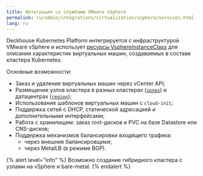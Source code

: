```yaml
---
title: Интеграция со службами VMware vSphere
permalink: ru/admin/integrations/virtualization/vsphere/services.html
lang: ru
---
```


Deckhouse Kubernetes Platform интегрируется с инфраструктурой VMware vSphere и использует [ресурсы VsphereInstanceClass](/modules/cloud-provider-vsphere/cr.html#vsphereinstanceclass) для описания характеристик виртуальных машин, создаваемых в составе кластера Kubernetes.

Основные возможности:

- Заказ и удаление виртуальных машин через vCenter API;
- Размещение узлов кластера в разных кластерах ([`zones`](/modules/cloud-provider-vsphere/cluster_configuration.html#vsphereclusterconfiguration-zones)) и датацентрах ([`region`](/modules/cloud-provider-vsphere/cluster_configuration.html#vsphereclusterconfiguration-region));
- Использование шаблонов виртуальных машин с `cloud-init`;
- Поддержка сетей с DHCP, статической адресацией и дополнительными интерфейсами;
- Работа с хранилищем: заказ root-дисков и PVC на базе Datastore или CNS-дисков;
- Поддержка механизмов балансировки входящего трафика:
  - через внешние балансировщики;
  - через MetalLB (в режиме BGP).

{% alert level="info" %}
Возможно создание гибридного кластера с узлами на vSphere и bare-metal.
{% endalert %}
